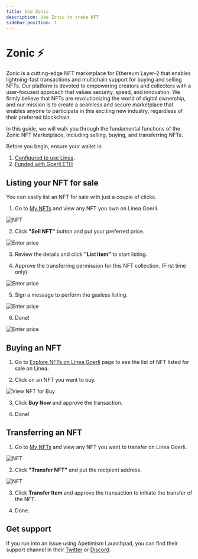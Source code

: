 ```yaml
---
title: Use Zonic
description: Use Zonic to trade NFT
sidebar_position: 1
---
```


# Zonic ⚡️

Zonic is a cutting-edge NFT marketplace for Ethereum Layer-2 that enables lightning-fast transactions and multichain support for buying and selling NFTs. Our platform is devoted to empowering creators and collectors with a user-focused approach that values security, speed, and innovation. We firmly believe that NFTs are revolutionizing the world of digital ownership, and our mission is to create a seamless and secure marketplace that enables anyone to participate in this exciting new industry, regardless of their preferred blockchain.

In this guide, we will walk you through the fundamental functions of the Zonic NFT Marketplace, including selling, buying, and transferring NFTs.

Before you begin, ensure your wallet is:

1. [Configured to use Linea](../set-up-your-wallet.mdx).
2. [Funded with Goerli ETH](../fund.md#get-test-eth-on-goerli)

## Listing your NFT for sale

You can easily list an NFT for sale with just a couple of clicks.

1. Go to [My NFTs](https://testnet.zonic.app/profile) and view any NFT you own on Linea Goerli.

![NFT](../../assets/zonic/viewlineaape.jpg)

2. Click **"Sell NFT"** button and put your preferred price.

![Enter price](../../assets/zonic/enterprice.jpg)

3. Review the details and click **"List Item"** to start listing.

4. Approve the transferring permission for this NFT collection. (First time only)

![Enter price](../../assets/zonic/approve.jpg)

5. Sign a message to perform the gasless listing.

![Enter price](../../assets/zonic/signaturerequestlist.jpg)

6. Done!

![Enter price](../../assets/zonic/listed.jpg)

## Buying an NFT

1. Go to [Explore NFTs on Linea Goerli](https://testnet.zonic.app/explore?filter={%22sort_by%22:%22listed_lowest_price%22,%22tab%22:1,%22chain%22:59140}) page to see the list of NFT listed for sale on Linea.

2. Click on an NFT you want to buy.

![View NFT for Buy](../../assets/zonic/viewforbuy.jpg)

3. Click **Buy Now** and approve the transaction.

4. Done!

## Transferring an NFT

1. Go to [My NFTs](https://testnet.zonic.app/profile) and view any NFT you want to transfer on Linea Goerli.

![NFT](../../assets/zonic/viewlineaape.jpg)

2. Click **"Transfer NFT"** and put the recipient address.

![NFT](../../assets/zonic/transferdialog.jpg)

3. Click **Transfer Item** and approve the transaction to initiate the transfer of the NFT.

4. Done.

## Get support

If you run into an issue using Apetimism Launchpad, you can find their support channel in their [Twitter](https://twitter.com/zonic) or [Discord](https://discord.gg/zonic).
